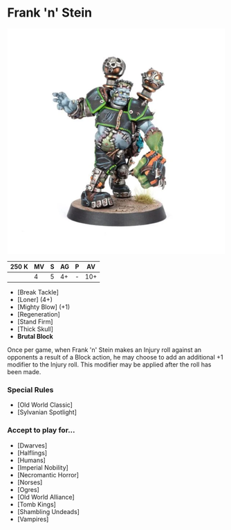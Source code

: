 # Frank 'n' Stein

![](../media/starplayers/FrankNSteinLead.webp)

| 250 K  | MV | S | AG | P | AV |
| --- | --- | --- | --- | --- | --- |
| | 4 | 5 | 4+ | - | 10+ |

* [Break Tackle]
* [Loner] (4+)
* [Mighty Blow] (+1)
* [Regeneration]
* [Stand Firm]
* [Thick Skull]
* **Brutal Block**

Once per game, when Frank 'n' Stein makes an Injury roll against an opponents a result of a Block action, he may choose to add an additional +1 modifier to the Injury roll. This modifier may be applied after the roll has been made.

### Special Rules
* [Old World Classic]
* [Sylvanian Spotlight]

### Accept to play for...
* [Dwarves]
* [Halflings]
* [Humans]
* [Imperial Nobility]
* [Necromantic Horror]
* [Norses]
* [Ogres]
* [Old World Alliance]
* [Tomb Kings]
* [Shambling Undeads]
* [Vampires]
